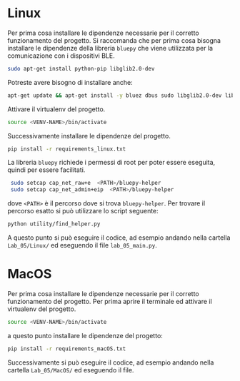 # Linux
Per prima cosa installare le dipendenze necessarie per il corretto funzionamento del progetto.
Si raccomanda che per prima cosa bisogna installare le dipendenze della libreria `bluepy` che viene
utilizzata per la comunicazione con i dispositivi BLE.
```bash
sudo apt-get install python-pip libglib2.0-dev
```

Potreste avere bisogno di installare anche:
```bash
apt-get update && apt-get install -y bluez dbus sudo libglib2.0-dev libcap2-bin
```

Attivare il virtualenv del progetto.
```bash
source <VENV-NAME>/bin/activate
```

Successivamente installare le dipendenze del progetto.
```bash
pip install -r requirements_linux.txt
```
La libreria `bluepy` richiede i permessi di root per poter essere eseguita, quindi per essere facilitati.
```bash
 sudo setcap cap_net_raw+e  <PATH>/bluepy-helper
 sudo setcap cap_net_admin+eip  <PATH>/bluepy-helper
```
dove `<PATH>` è il percorso dove si trova `bluepy-helper`. Per trovare il percorso esatto si può utilizzare lo script 
seguente:
```bash
python utility/find_helper.py
```
A questo punto si può eseguire il codice, ad esempio andando nella cartella `Lab_05/Linux/` ed eseguendo il file 
`lab_05_main.py`.

# MacOS
Per prima cosa installare le dipendenze necessarie per il corretto funzionamento del progetto.
Per prima aprire il terminale ed attivare il virtualenv del progetto.
```bash
source <VENV-NAME>/bin/activate
```
a questo punto installare le dipendenze del progetto:
```bash
pip install -r requirements_macOS.txt
```

Successivamente si può eseguire il codice, ad esempio andando nella cartella `Lab_05/MacOS/` ed eseguendo il file.

